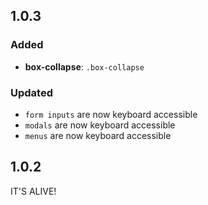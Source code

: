 ## 1.0.3


### Added

* **box-collapse**: `.box-collapse`

### Updated

* `form inputs` are now keyboard accessible
* `modals` are now keyboard accessible
* `menus` are now keyboard accessible




## 1.0.2

IT'S ALIVE!
